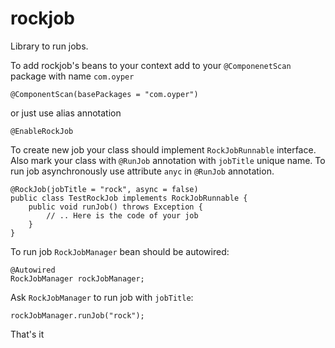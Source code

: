 # rockjob
Library to run jobs.

To add rockjob's beans to your context add to your `@ComponenetScan` package with name `com.oyper`

```
@ComponentScan(basePackages = "com.oyper")
```

or just use alias annotation

```
@EnableRockJob
```



To create new job your class should implement `RockJobRunnable` interface. 
Also mark your class with `@RunJob` annotation with `jobTitle` unique name. 
To run job asynchronously use attribute `anyc` in `@RunJob` annotation.
```
@RockJob(jobTitle = "rock", async = false)
public class TestRockJob implements RockJobRunnable {
    public void runJob() throws Exception {
        // .. Here is the code of your job
    }
}
```
To run job `RockJobManager` bean should be autowired:

```
@Autowired
RockJobManager rockJobManager;
```

Ask `RockJobManager` to run job with `jobTitle`:
```
rockJobManager.runJob("rock");
```

That's it
